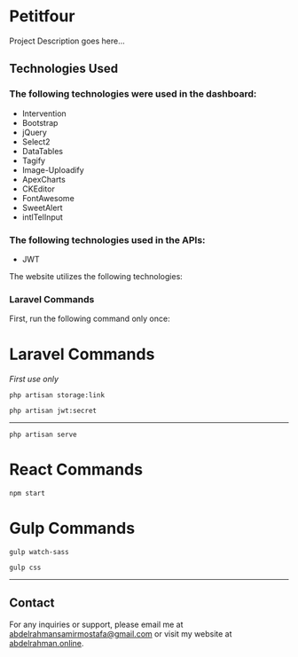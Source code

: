 # Petitfour

Project Description goes here...

## Technologies Used

### The following technologies were used in the dashboard:

-   Intervention
-   Bootstrap
-   jQuery
-   Select2
-   DataTables
-   Tagify
-   Image-Uploadify
-   ApexCharts
-   CKEditor
-   FontAwesome
-   SweetAlert
-   intlTelInput

### The following technologies used in the APIs:

-   JWT


The website utilizes the following technologies:


### Laravel Commands

First, run the following command only once:

<h1>Laravel Commands</h1>

_First use only_

```
php artisan storage:link
```

```
php artisan jwt:secret
```

---

```
php artisan serve
```

<h1>React Commands</h1>

```
npm start
```

<h1>Gulp Commands</h1>

```
gulp watch-sass
```

```
gulp css
```

---

## Contact

For any inquiries or support, please email me at [abdelrahmansamirmostafa@gmail.com](mailto:abdelrahmansamirmostafa@gmail.com) or visit my website at [abdelrahman.online](https://www.abdelrahman.online).
